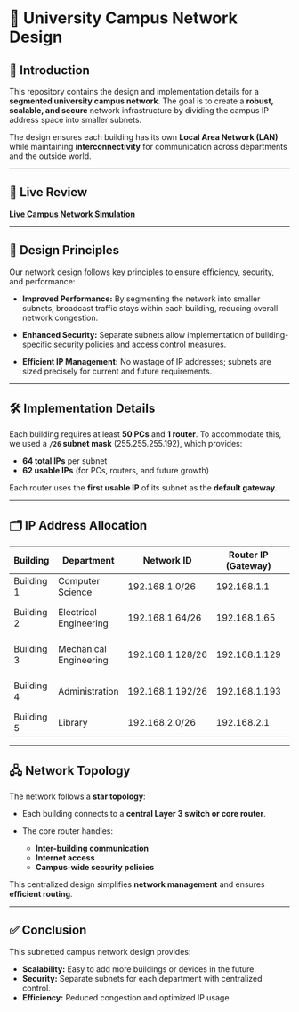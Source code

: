 # 🏢 **University Campus Network Design**

## 📖 Introduction

This repository contains the design and implementation details for a **segmented university campus network**. The goal is to create a **robust, scalable, and secure** network infrastructure by dividing the campus IP address space into smaller subnets.

The design ensures each building has its own **Local Area Network (LAN)** while maintaining **interconnectivity** for communication across departments and the outside world.

---
## 🔗 Live Review

[**Live Campus Network Simulation**](./network.html)


---

## 🎯 Design Principles

Our network design follows key principles to ensure efficiency, security, and performance:

* **Improved Performance:**
  By segmenting the network into smaller subnets, broadcast traffic stays within each building, reducing overall network congestion.

* **Enhanced Security:**
  Separate subnets allow implementation of building-specific security policies and access control measures.

* **Efficient IP Management:**
  No wastage of IP addresses; subnets are sized precisely for current and future requirements.

---

## 🛠️ Implementation Details

Each building requires at least **50 PCs** and **1 router**. To accommodate this, we used a **`/26` subnet mask** (255.255.255.192), which provides:

* **64 total IPs** per subnet
* **62 usable IPs** (for PCs, routers, and future growth)

Each router uses the **first usable IP** of its subnet as the **default gateway**.

---

## 🗂️ IP Address Allocation

| Building   | Department             | Network ID       | Router IP (Gateway) | Usable IP Range               | Broadcast Address |
| ---------- | ---------------------- | ---------------- | ------------------- | ----------------------------- | ----------------- |
| Building 1 | Computer Science       | 192.168.1.0/26   | 192.168.1.1         | 192.168.1.1 – 192.168.1.62    | 192.168.1.63      |
| Building 2 | Electrical Engineering | 192.168.1.64/26  | 192.168.1.65        | 192.168.1.65 – 192.168.1.126  | 192.168.1.127     |
| Building 3 | Mechanical Engineering | 192.168.1.128/26 | 192.168.1.129       | 192.168.1.129 – 192.168.1.190 | 192.168.1.191     |
| Building 4 | Administration         | 192.168.1.192/26 | 192.168.1.193       | 192.168.1.193 – 192.168.1.254 | 192.168.1.255     |
| Building 5 | Library                | 192.168.2.0/26   | 192.168.2.1         | 192.168.2.1 – 192.168.2.62    | 192.168.2.63      |

---

## 🖧 Network Topology

The network follows a **star topology**:

* Each building connects to a **central Layer 3 switch or core router**.
* The core router handles:

  * **Inter-building communication**
  * **Internet access**
  * **Campus-wide security policies**

This centralized design simplifies **network management** and ensures **efficient routing**.

---


## ✅ Conclusion

This subnetted campus network design provides:

* **Scalability:** Easy to add more buildings or devices in the future.
* **Security:** Separate subnets for each department with centralized control.
* **Efficiency:** Reduced congestion and optimized IP usage.

